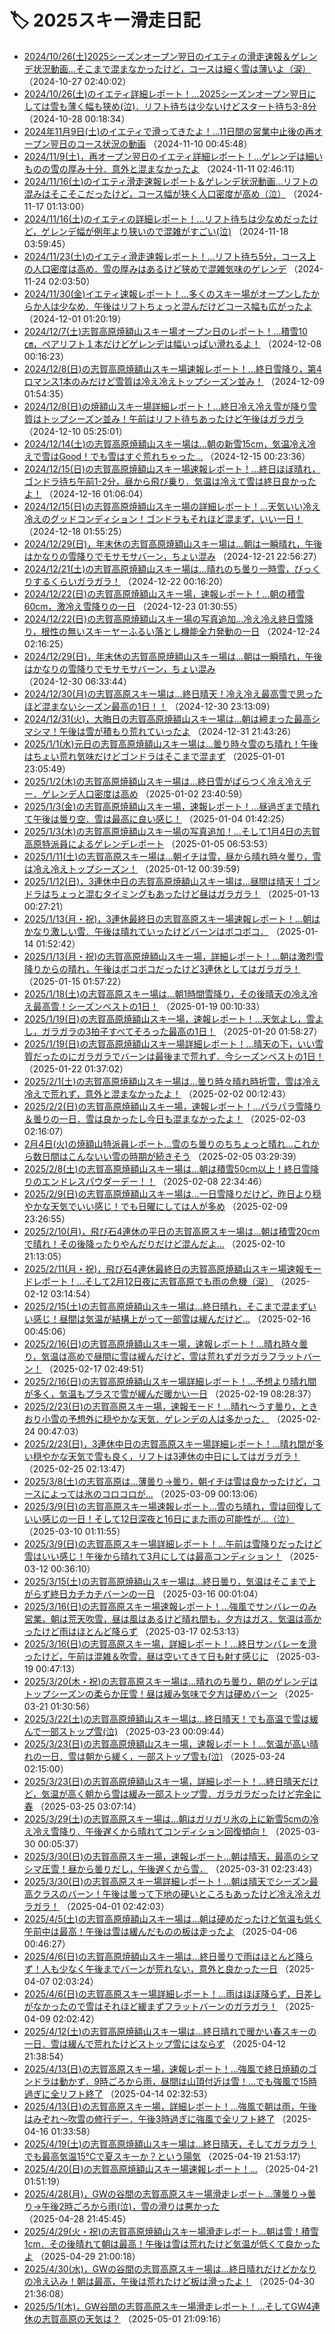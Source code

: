 # 🏷️ 2025スキー滑走日記

- [2024/10/26(土)2025シーズンオープン翌日のイエティの滑走速報＆ゲレンデ状況動画…そこまで混まなかったけど，コースは細く雪は薄いよ（涙）](eb23c86b56cdfd1112faa1056165fb1e7.md) （2024-10-27 02:40:02）
- [2024/10/26(土)のイエティ詳細レポート！…2025シーズンオープン翌日にしては雪も薄く幅も狭め(泣)．リフト待ちは少ないけどスタート待ち3-8分](e204241c67c9b63b80e5d2e8d36167f17.md) （2024-10-28 00:18:34）
- [2024年11月9日(土)のイエティで滑ってきたよ！…11日間の営業中止後の再オープン翌日のコース状況の動画](ed3acbab1cf99eed6df097c442342c79b.md) （2024-11-10 00:45:48）
- [2024/11/9(土)，再オープン翌日のイエティ詳細レポート！…ゲレンデは細いものの雪の厚み十分．意外と混まなかったよ](ec6de7fea2108dea930bbfc45591ab7c6.md) （2024-11-11 02:46:11）
- [2024/11/16(土)のイエティ滑走速報レポート＆ゲレンデ状況動画…リフトの混みはそこそこだったけど，コース幅が狭く人口密度が高め（泣）](eb7266aa354d86d152efbdd5b600ca0a7.md) （2024-11-17 01:13:00）
- [2024/11/16(土)のイエティの詳細レポート！…リフト待ちは少なめだったけど，ゲレンデ幅が例年より狭いので混雑がすごい(泣)](eef305068ca13df2af551012d969a0c89.md) （2024-11-18 03:59:45）
- [2024/11/23(土)のイエティ滑走速報レポート！…リフト待ち5分，コース上の人口密度は高め．雪の厚みはあるけど狭めで混雑気味のゲレンデ](eb47aea87c3b17b2e7f3c02c64e760df2.md) （2024-11-24 02:03:50）
- [2024/11/30(金)イエティ速報レポート！…多くのスキー場がオープンしたからか人は少なめ．午後はリフトちょっと混んだけどコース幅も広がったよ](ef926aa3751611d4619800743a2d740f0.md) （2024-12-01 01:20:19）
- [2024/12/7(土)志賀高原焼額山スキー場オープン日のレポート！…積雪10㎝，ペアリフト１本だけどゲレンデは幅いっぱい滑れるよ！](ea450dfe7268ded2730ac953903ed6277.md) （2024-12-08 00:16:23）
- [2024/12/8(日)の志賀高原焼額山スキー場速報レポート！…終日雪降り，第4ロマンス1本のみだけど雪質は冷え冷えトップシーズン並み！](efa9ed3889ddd5a126e4cc245e73a23a2.md) （2024-12-09 01:54:35）
- [2024/12/8(日)の焼額山スキー場詳細レポート！…終日冷え冷え雪が降り雪質はトップシーズン並み！午前はリフト待ちあったけど午後はガラガラ](ec6ae15901abbf5e65439628d96aaa8e3.md) （2024-12-10 05:25:01）
- [2024/12/14(土)の志賀高原焼額山スキー場は…朝の新雪15cm，気温冷え冷えで雪はGood！でも雪はすぐ荒れちゃった…](e25f3c6499e0fcca1c0cf7a66d2cc46ba.md) （2024-12-15 00:23:36）
- [2024/12/15(日)の志賀高原焼額山スキー場速報レポート！…終日ほぼ晴れ，ゴンドラ待ち午前1-2分，昼から飛び乗り．気温は冷えて雪は終日良かったよ！](e271736c2f3724d6089bc6d9ef710e646.md) （2024-12-16 01:06:04）
- [2024/12/15(日)の志賀高原焼額山スキー場の詳細レポート！…天気いい冷え冷えのグッドコンディション！ゴンドラもそれほど混まず，いい一日！](e1b8891efe6fc7040a27e0fc5049c79d0.md) （2024-12-18 01:55:25）
- [2024/12/29(日)，年末休の志賀高原焼額山スキー場は…朝は一瞬晴れ，午後はかなりの雪降りでモサモサバーン，ちょい混み](edeb893888edf7ec63464eaf609167cc1.md) （2024-12-21 22:56:27）
- [2024/12/21(土)の志賀高原焼額山スキー場は…晴れのち曇り一時雪，びっくりするくらいガラガラ！](ee118f76bf29939f9415374a58208bfa4.md) （2024-12-22 00:16:20）
- [2024/12/22(日)の志賀高原焼額山スキー場，速報レポート！…朝の積雪60cm，激冷え雪降りの一日](e320f5f0807db1124678ea82801b374c5.md) （2024-12-23 01:30:55）
- [2024/12/22(日)の志賀高原焼額山スキー場の写真追加…冷え冷え終日雪降り，根性の無いスキーヤーふるい落とし機能全力発動の一日](ec9f48ebb9b84e0480ac2cb770b9d86bb.md) （2024-12-24 02:16:25）
- [2024/12/29(日)，年末休の志賀高原焼額山スキー場は…朝は一瞬晴れ，午後はかなりの雪降りでモサモサバーン，ちょい混み](e6f3550fe172fa4004fe796132e516edb.md) （2024-12-30 06:33:44）
- [2024/12/30(月)の志賀高原スキー場は…終日晴天！冷え冷え最高雪で思ったほど混まないシーズン最高の1日！！](e56a297233cf76761a6602d510098d8f6.md) （2024-12-30 23:13:09）
- [2024/12/31(火)，大晦日の志賀高原焼額山スキー場は…朝は締まった最高シマシマ！午後は雪が積もり荒れていったよ](efb8aca65e849b4044df8fb17f46461be.md) （2024-12-31 21:43:26）
- [2025/1/1(水)元日の志賀高原焼額山スキー場は…曇り時々雪のち晴れ！午後はちょい荒れ気味だけどゴンドラはそこまで混まず](e1c9ed4e8896e1613150a714c2a9f54bb.md) （2025-01-01 23:05:49）
- [2025/1/2(木)の志賀高原焼額山スキー場は…終日雪がぱらつく冷え冷えデー．ゲレンデ人口密度は高め](ef6507ed5ad0a8097584faf5e27aa3e4c.md) （2025-01-02 23:40:59）
- [2025/1/3(金)の志賀高原焼額山スキー場，速報レポート！…昼過ぎまで晴れて午後は曇り空．雪は最高に良い感じ！](e1e7254070145b01fd7e529e8e9b92212.md) （2025-01-04 01:42:25）
- [2025/1/3(木)の志賀高原焼額山スキー場の写真追加！…そして1月4日の志賀高原特派員によるゲレンデレポート](e920cf4a1fb9813c5cd03f36c7e94b422.md) （2025-01-05 06:53:53）
- [2025/1/11(土)の志賀高原スキー場は…朝イチは雪，昼から晴れ時々曇り，雪は冷え冷えトップシーズン！](ec11a14bee05c1e0cc55f83daeafd3091.md) （2025-01-12 00:39:59）
- [2025/1/12(日)，3連休中日の志賀高原焼額山スキー場は…昼間は晴天！ゴンドラはちょっと混むタイミングもあったけど昼はガラガラ！](ec973dbcfabc8f0e0010b76ec226b9977.md) （2025-01-13 00:27:21）
- [2025/1/13(月・祝)，3連休最終日の志賀高原スキー場速報レポート！…朝はかなり激しい雪．午後は晴れていったけどバーンはボコボコ．](e0c26d72c7b884e43bd06044856549baa.md) （2025-01-14 01:52:42）
- [2025/1/13(月・祝)の志賀高原焼額山スキー場，詳細レポート！…朝は激烈雪降りからの晴れ，午後はボコボコだったけど3連休としてはガラガラ！](eaa4636c1c547631b1030c3bf67a0acc2.md) （2025-01-15 01:57:22）
- [2025/1/18(土)の志賀高原スキー場は…朝1時間雪降り，その後晴天の冷え冷え最高雪！シーズンベストの1日！](e8c81eb63d23567fa5898bdf41974baad.md) （2025-01-19 00:10:33）
- [2025/1/19(日)の志賀高原焼額山スキー場，速報レポート！…天気よし，雪よし，ガラガラの3拍子すべてそろった最高の1日！](ee7fb1cc808bde9a0bcb713e627089d5d.md) （2025-01-20 01:58:27）
- [2025/1/19(日)の志賀高原焼額山スキー場詳細レポート！…晴天の下，いい雪質だったのにガラガラでバーンは最後まで荒れず．今シーズンベストの1日！](eb733a270547c33b7591e93e3fe5c7def.md) （2025-01-22 01:37:02）
- [2025/2/1(土)の志賀高原焼額山スキー場は…曇り時々晴れ時折雪，雪は冷え冷えで荒れず，意外と混まなかったよ！](ecb6a71c969a29a9b9a72eba86ee1a1a0.md) （2025-02-02 00:12:43）
- [2025/2/2(日)の志賀高原焼額山スキー場，速報レポート！…パラパラ雪降り＆曇りの一日．雪は良かったし今日も混まなかったよ！](e34dc120cd10368306794dbb91e5637d6.md) （2025-02-03 02:16:07）
- [2月4日(火)の焼額山特派員レポート…雪のち曇りのちちょっと晴れ…これから数日間はこんないい雪の時期が続きそう](e35f51195d0e08fe6d52946f1a39b865c.md) （2025-02-05 03:29:39）
- [2025/2/8(土)の志賀高原焼額山スキー場は…朝は積雪50cm以上！終日雪降りのエンドレスパウダーデー！！](e6eb75a00223d0d78e8b21c313324c95f.md) （2025-02-08 22:34:46）
- [2025/2/9(日)の志賀高原焼額山スキー場は…一日雪降りだけど，昨日より穏やかな天気でいい感じ！でも日曜にしては人が多め](e6acbc4052635371480add3597db99d63.md) （2025-02-09 23:26:55）
- [2025/2/10(月)，飛び石4連休の平日の志賀高原スキー場は…朝は積雪20cmで晴れ！その後降ったりやんだりだけど混んだよ…](e51313eb34eadd9642cddf4e093301283.md) （2025-02-10 21:13:05）
- [2025/2/11(月・祝)，飛び石4連休最終日の志賀高原焼額山スキー場速報モードレポート！…そして2月12日夜に志賀高原でも雨の危機（涙）](eafe3ccc4f196fce986ac4b8c3c835c4e.md) （2025-02-12 03:14:54）
- [2025/2/15(土)の志賀高原焼額山スキー場は…終日晴れ，そこまで混まずいい感じ！昼間は気温が結構上がって一部雪は緩んだけど…](e2d8fc2b1a59ab4992cbd456dee238114.md) （2025-02-16 00:45:06）
- [2025/2/16(日)の志賀高原焼額山スキー場，速報レポート！…晴れ時々曇り，気温は高めで昼間に雪は緩んだけど，雪は荒れずガラガラフラットバーン！](e7c7948331f8edd35411c37efe682180c.md) （2025-02-17 02:49:51）
- [2025/2/16(日)の志賀高原焼額山スキー場詳細レポート！…予想より晴れ間が多く，気温もプラスで雪が緩んだ暖かい一日](ee26c3c734be8cca3cf3115fc5ecff761.md) （2025-02-19 08:28:37）
- [2025/2/23(日)の志賀高原スキー場，速報モード！…晴れ～うす曇り，ときおり小雪の予想外に穏やかな天気．ゲレンデの人は多かった．](e0534db8136c0e8f395d1c03477ec1092.md) （2025-02-24 00:47:03）
- [2025/2/23(日)，3連休中日の志賀高原スキー場詳細レポート！…晴れ間が多い穏やかな天気で雪も良く，リフトは3連休の中日にしてはガラガラ！](e5699289a0b93702c1fcd30f064f02446.md) （2025-02-25 02:13:47）
- [2025/3/8(土)の志賀高原は…薄曇り→曇り，朝イチは雪は良かったけど，コースによっては氷のコロコロが…](ef961cc099bf8ffd87a2c013b56057817.md) （2025-03-09 00:13:06）
- [2025/3/9(日)の志賀高原スキー場速報レポート…雪のち晴れ，雪は回復していい感じの一日！そして12日深夜と16日にまた雨の可能性が…（泣）](eeb28c91bf30785afc04074e925255651.md) （2025-03-10 01:11:55）
- [2025/3/9(日)の志賀高原スキー場詳細レポート！…午前は雪降りだったけど雪はいい感じ！午後から晴れて3月にしては最高コンディション！](ed242fc227a7f613d909706ad984a1208.md) （2025-03-12 00:36:10）
- [2025/3/15(土)の志賀高原焼額山スキー場は…終日曇り，気温はそこまで上がらず終日カチカチバーンの一日](eb907b95f62664642d5dd52dcbc666386.md) （2025-03-16 00:01:04）
- [2025/3/16(日)の志賀高原スキー場速報レポート！…強風でサンバレーのみ営業，朝は荒天吹雪，昼は風はあるけど晴れ間も，夕方はガス．気温は高かったけど雨はほとんど降らず](eb2d7305e285fa8a79404b54fcf97662d.md) （2025-03-17 02:53:13）
- [2025/3/16(日)の志賀高原スキー場，詳細レポート！…終日サンバレーを滑ったけど，午前は混雑＆吹雪，昼は空いてきて日も射す感じに](edb27eb97422f6bdf25e90f2d9a8cab18.md) （2025-03-19 00:47:13）
- [2025/3/20(木・祝)の志賀高原スキー場は…晴れのち曇り，朝のゲレンデはトップシーズンの柔らか圧雪！昼は緩み気味で夕方は硬めバーン](eacee75e5881dc9d5e622f799c7c5d065.md) （2025-03-21 01:30:56）
- [2025/3/22(土)の志賀高原焼額山スキー場は…終日晴天！でも高温で雪は緩んで一部ストップ雪(泣)](e777bb20e95eca2f2c553c6ff0877836d.md) （2025-03-23 00:09:44）
- [2025/3/23(日)の志賀高原焼額山スキー場，速報レポート！…気温が高い晴れの一日．雪は朝から緩く，一部ストップ雪も(泣)](e5264a591c9e4dc1a0e4cbd09e9c35168.md) （2025-03-24 02:15:00）
- [2025/3/23(日)の志賀高原焼額山スキー場，詳細レポート！…終日晴天だけど，気温が高く朝から雪は緩み一部ストップ雪．ガラガラだったけど完全に春](eeaf91f2ae6e8f4a0ecd2bce3221cbc8c.md) （2025-03-25 03:07:14）
- [2025/3/29(土)の志賀高原スキー場は…朝はガリガリ氷の上に新雪5cmの冷え冷え雪降り．午後遅くから晴れてコンディション回復傾向！](e70714b1b6f6c167a676977e3544ab129.md) （2025-03-30 00:05:37）
- [2025/3/30(日)の志賀高原スキー場，速報レポート…朝は晴天，最高のシマシマ圧雪！昼から曇りだし，午後遅くから雪．](e4c0f4bc084339160a4579de7decdc468.md) （2025-03-31 02:23:43）
- [2025/3/30(日)の志賀高原スキー場詳細レポート！…朝は晴天でシーズン最高クラスのバーン！午後は曇って下地の硬いところもあったけど冷え冷えガラガラ！](ea4d8355f9c02e2f4b6de47159f655923.md) （2025-04-01 02:42:03）
- [2025/4/5(土)の志賀高原焼額山スキー場は…朝は硬めだったけど気温も低く午前中は最高！午後は雪は緩んだものの板は走ったよ](e1b289be5bbfe85ca2d941867688012b4.md) （2025-04-06 00:46:27）
- [2025/4/6(日)の志賀高原焼額山スキー場は…終日曇りで雨はほとんど降らず！人も少なく午後までバーンが荒れない，意外と良かった一日](eea3d802bad099a4f7c690d886df4453f.md) （2025-04-07 02:03:24）
- [2025/4/6(日)の志賀高原スキー場詳細レポート！…雨はほぼ降らず，日差しがなかったので雪はそれほど緩まずフラットバーンのガラガラ！](e254935340e5ec5bd05225a8773d01463.md) （2025-04-09 02:02:42）
- [2025/4/12(土)の志賀高原焼額山スキー場は…終日晴れで暖かい春スキーの一日．雪は緩んで荒れたけどストップ雪にはならず](ed9a7a9c244bc6bfab366024454446df0.md) （2025-04-12 21:38:54）
- [2025/4/13(日)の志賀高原スキー場，速報レポート！…強風で終日焼額のゴンドラは動かず．9時ごろから雨，昼間は山頂付近は雪！…でも強風で15時過ぎに全リフト終了](e7600381bc664ade48d7db6fae47f61f8.md) （2025-04-14 02:32:53）
- [2025/4/13(日)の志賀高原スキー場，詳細レポート！…強風で朝は雨，午後はみぞれ～吹雪の修行デー．午後3時過ぎに強風で全リフト終了](e6cb674bc18f1825e41c3684b2209e83b.md) （2025-04-16 01:33:58）
- [2025/4/19(土)の志賀高原焼額山スキー場は…終日晴天，そしてガラガラ！でも最高気温15℃で夏スキーか？という陽気](e63b429d0abfd25e648cf7f8eaef39425.md) （2025-04-19 21:53:17）
- [2025/4/20(日)の志賀高原焼額山スキー場速報レポート！…](e3873d7310746818a2ac1a6be194b610f.md) （2025-04-21 01:51:19）
- [2025/4/28(月)，GWの谷間の志賀高原スキー場滑走レポート…薄曇り→曇り→午後2時ごろから雨(泣)，雪の滑りは悪かった](e024e35293a1b9bdc060404c51a9a2103.md) （2025-04-28 21:45:45）
- [2025/4/29(火・祝)の志賀高原焼額山スキー場滑走レポート…朝は雪！積雪1cm．その後晴れて朝は最高！午後は雪は荒れたけど気温が低くて良かったよ](e49fc31fb6c7ad0688e26e4a6787a0cd2.md) （2025-04-29 21:00:18）
- [2025/4/30(水)，GWの谷間の志賀高原スキー場は…終日晴れだけどかなりの冷え込み！朝は最高，午後は荒れたけど板は滑ったよ！](e2fbfad9121726a73c6018831376b8cce.md) （2025-04-30 21:36:08）
- [2025/5/1(木)，GW谷間の志賀高原スキー場滑走レポート！…そしてGW4連休の志賀高原の天気は？](e62517d72c724c484aaefb71e7e39e4ce.md) （2025-05-01 21:09:16）

